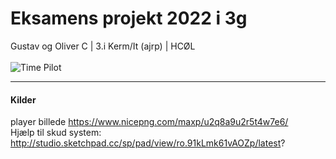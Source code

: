 # Eksamens projekt 2022 i 3g
Gustav og Oliver C | 3.i Kerm/It (ajrp) | HCØL
<br><br>
![Time Pilot](https://nintendoeverything.com/wp-content/uploads/time-pilot.jpg)
___
#### Kilder
player billede https://www.nicepng.com/maxp/u2q8a9u2r5t4w7e6/ <br>
Hjælp til skud system: http://studio.sketchpad.cc/sp/pad/view/ro.91kLmk61vAOZp/latest?
